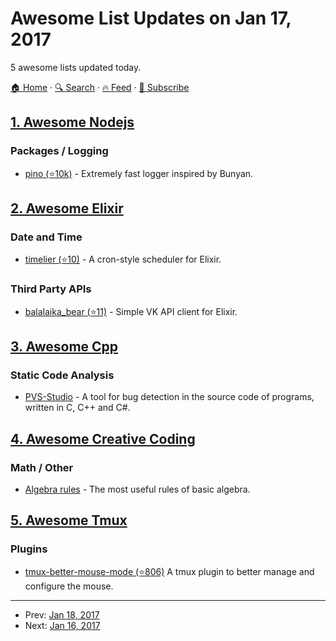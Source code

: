 # Awesome List Updates on Jan 17, 2017

5 awesome lists updated today.

[🏠 Home](/README.md) · [🔍 Search](https://test.trackawesomelist.com/search/) · [🔥 Feed](https://test.trackawesomelist.com/feed.xml) · [📮 Subscribe](https://trackawesomelist.us17.list-manage.com/subscribe?u=d2f0117aa829c83a63ec63c2f&id=36a103854c)



## [1. Awesome Nodejs](/content/sindresorhus/awesome-nodejs/README.md)

### Packages / Logging

*   [pino (⭐10k)](https://github.com/pinojs/pino) - Extremely fast logger inspired by Bunyan.

## [2. Awesome Elixir](/content/h4cc/awesome-elixir/README.md)

### Date and Time

*   [timelier (⭐10)](https://github.com/ausimian/timelier) - A cron-style scheduler for Elixir.

### Third Party APIs

*   [balalaika\_bear (⭐11)](https://github.com/ayrat555/balalaika_bear) - Simple VK API client for Elixir.

## [3. Awesome Cpp](/content/fffaraz/awesome-cpp/README.md)

### Static Code Analysis

*   [PVS-Studio](http://www.viva64.com/en/pvs-studio/) - A tool for bug detection in the source code of programs, written in C, C++ and C#.

## [4. Awesome Creative Coding](/content/terkelg/awesome-creative-coding/README.md)

### Math / Other

*   [Algebra rules](http://algebrarules.com/) - The most useful rules of basic algebra.

## [5. Awesome Tmux](/content/rothgar/awesome-tmux/README.md)

### Plugins

*   [tmux-better-mouse-mode (⭐806)](https://github.com/NHDaly/tmux-better-mouse-mode) A tmux plugin to better manage and configure the mouse.

---

- Prev: [Jan 18, 2017](/content/2017/01/18/README.md)
- Next: [Jan 16, 2017](/content/2017/01/16/README.md)
